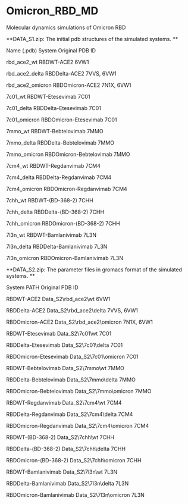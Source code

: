 # Omicron_RBD_MD
Molecular dynamics simulations of Omicron RBD


**DATA_S1.zip: The initial pdb structures of the simulated systems. **

Name (.pdb)	System	Original PDB ID

rbd_ace2_wt	RBDWT-ACE2	6VW1

rbd_ace2_delta	RBDDelta-ACE2	7VVS, 6VW1

rbd_ace2_omicron	RBDOmicron-ACE2	7N1X, 6VW1

7c01_wt	RBDWT-Etesevimab	7C01

7c01_delta	RBDDelta-Etesevimab	7C01

7c01_omicron	RBDOmicron-Etesevimab	7C01

7mmo_wt	RBDWT-Bebtelovimab	7MMO

7mmo_delta	RBDDelta-Bebtelovimab	7MMO

7mmo_omicron	RBDOmicron-Bebtelovimab	7MMO

7cm4_wt	RBDWT-Regdanvimab	7CM4

7cm4_delta	RBDDelta-Regdanvimab	7CM4

7cm4_omicron	RBDOmicron-Regdanvimab	7CM4

7chh_wt	RBDWT-(BD-368-2)	7CHH

7chh_delta	RBDDelta-(BD-368-2)	7CHH

7chh_omicron	RBDOmicron-(BD-368-2)	7CHH

7l3n_wt	RBDWT-Bamlanivimab	7L3N

7l3n_delta	RBDDelta-Bamlanivimab	7L3N

7l3n_omicron	RBDOmicron-Bamlanivimab	7L3N



**DATA_S2.zip: The parameter files in gromacs format of the simulated systems. **

System	PATH	Original PDB ID

RBDWT-ACE2	Data_S2\rbd_ace2\wt	6VW1

RBDDelta-ACE2	Data_S2\rbd_ace2\delta	7VVS, 6VW1

RBDOmicron-ACE2	Data_S2\rbd_ace2\omicron	7N1X, 6VW1

RBDWT-Etesevimab	Data_S2\7c01\wt	7C01

RBDDelta-Etesevimab	Data_S2\7c01\delta	7C01

RBDOmicron-Etesevimab	Data_S2\7c01\omicron	7C01

RBDWT-Bebtelovimab	Data_S2\7mmo\wt	7MMO

RBDDelta-Bebtelovimab	Data_S2\7mmo\delta	7MMO

RBDOmicron-Bebtelovimab	Data_S2\7mmo\omicron	7MMO

RBDWT-Regdanvimab	Data_S2\7cm4\wt	7CM4

RBDDelta-Regdanvimab	Data_S2\7cm4\delta	7CM4

RBDOmicron-Regdanvimab	Data_S2\7cm4\omicron	7CM4

RBDWT-(BD-368-2)	Data_S2\7chh\wt	7CHH

RBDDelta-(BD-368-2)	Data_S2\7chh\delta	7CHH

RBDOmicron-(BD-368-2)	Data_S2\7chh\omicron	7CHH

RBDWT-Bamlanivimab	Data_S2\7l3n\wt	7L3N

RBDDelta-Bamlanivimab	Data_S2\7l3n\delta	7L3N

RBDOmicron-Bamlanivimab	Data_S2\7l3n\omicron	7L3N

